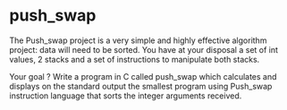 # push_swap

The Push_swap project is a very simple and highly effective algorithm project: data will
need to be sorted. You have at your disposal a set of int values, 2 stacks and a set of
instructions to manipulate both stacks.

Your goal ? Write a program in C called push_swap which calculates and displays
on the standard output the smallest program using Push_swap instruction language that
sorts the integer arguments received.
